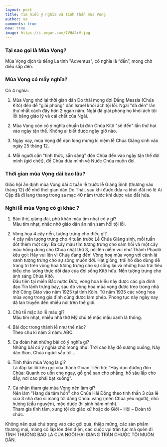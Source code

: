 ```yaml
---
layout: post
title: Tìm hiểu ý nghĩa và tinh thần mùa Vọng
author: va
comments: true
new: true
image: https://i.imgur.com/7VHA4rV.jpg
---
```


### Tại sao gọi là Mùa Vọng?

Mùa Vọng dịch từ tiếng La tinh "Adventus", có nghĩa là “đến”, mong chờ điều sắp đến.

### Mùa Vọng có mấy nghĩa?

Có 4 nghĩa:

1. Mùa Vọng nhớ lại thời gian dân Do thái mong đợi Đấng Messia (Chúa Kitô) đến để "giải phóng" dân Israel khỏi ách tội lỗi. Ngài "đã đến" lần thứ nhất cách đây hơn 2 ngàn năm. Ngài đã giải phóng họ khỏi ách tội lỗi bằng giáo lý và cái chết của Ngài.

2. Mùa Vọng còn có ý nghĩa chuẩn bị đón Chúa Kitô "sẽ đến" lần thứ hai vào ngày tận thế. Không ai biết được ngày giờ nào.

3. Ngày nay, mùa Vọng để dọn lòng mừng kỉ niệm lễ Chúa Giáng sinh vào ngày 25 tháng 12.

4. Mỗi người cần "tỉnh thức, sẵn sàng" đón Chúa đến vào ngày tận thế đời mình (giờ chết), để Chúa đưa mình về Nước Chúa muôn đời.

### Thời gian mùa Vọng dài bao lâu?

Giáo hội ấn định mùa Vọng dài 4 tuần lễ trước lễ Giáng Sinh (thường vào tháng 12) để nhớ thời gian dân Do Thái, sau khi được đưa ra khỏi đất nô lệ Ai Cập đã đi lang thang trong sa mạc 40 năm trước khi được vào đất hứa.

### Nghi lễ mùa Vọng có gì khác ?

1. Bàn thờ, giảng đài, phủ khăn màu tím nhạt có ý gì?  
   Màu tím nhạt, nhắc nhớ giáo dân ăn năn sám hối tội lỗi.

2. Vòng hoa 4 cây nến, tượng trưng cho điều gì?  
   4 cây nến tượng trưng cho 4 tuần trước Lễ Chúa Giáng sinh, mỗi tuần đốt thêm một cây. Ba cây màu tím tượng trưng cho sám hối và một cây màu hồng dùng cho Chúa nhật thứ 3, nói lên niềm vui như Thánh Phaolô kêu gọi: Hãy vui lên vì Chúa đang đến! Vòng hoa mùa vọng với cành lá xanh tượng trưng cho sự sống muôn đời. Hạt giống, trái hồ đào dùng để trang trí trên vòng hoa tượng trưng cho sự sống lại và những hoa trái tiêu biểu cho lương thực dồi dào của đời sống Kitô hữu. Nến tượng trưng cho ánh sáng Chúa Kitô.  
   Đầu tiên tại miền Bắc nước Đức, vòng hoa kiểu này được các gia đình đạo Tin lành trưng bày, sau đó vòng hoa mùa vọng được treo trong nhà thờ Công Giáo vào năm 1925 tại tỉnh Köln. Từ năm 1935 các vòng hoa mùa vọng trong gia đình cũng được làm phép. Phong tục này ngày nay đã lan truyền đến nhiều nơi trên thế giới.

3. Chủ tế mặc áo lễ màu gì?  
   Màu tím nhạt, nhiều nhà thờ Mỹ chủ tế mặc mầu xanh lá thông.

4. Bài đọc trong thánh lễ như thế nào?  
   Theo chu kì năm 3 năm: ABC.

5. Ca đoàn hát những bài có ý nghĩa gì?  
   Những bài có ý nghĩa chờ mong như: Trời cao hãy đổ sương xuống, Này dân Sion, Chúa ngươi sắp tới...

6. Tinh thần mùa Vọng là gì?  
   Là đáp lại lời kêu gọi của thánh Gioan Tiền hô: “Hãy dọn đường đón Chúa: Quanh co uốn cho ngay, gồ ghề san cho phẳng, hố sâu lấp cho đầy, nơi cao phải bạt xuống”.

7. Cá nhân tham gia mùa Vọng nên làm gì?  
   Nên làm "Hang đá tâm hồn" cho Chúa Hài Đồng theo tinh thần 3 của lễ của 3 nhà đạo sĩ mang tới dâng Chúa: vàng (mến Chúa yêu người), nhũ hương (cầu nguyện), mộc dược (hi sinh hãm mình).  
   Tham gia tĩnh tâm, xưng tội do giáo xứ hoặc do Giới – Hội – Đoàn tổ chức.

Không nên quá chú trọng vào các gói quà, thiệp mừng, các sản phẩm thương mại, máng cỏ lập lòe đèn điện, các cuộc vui trần tục mà quên đi TÌNH THƯƠNG BAO LA CỦA NGÔI HAI GIÁNG TRẦN CHUỘC TỘI MUÔN DÂN.

